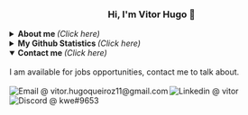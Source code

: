   <h3 align="center">Hi, I'm Vitor Hugo 🤝</h3>
</p>

<details>
  <summary> <b> About me </b> <i>(Click here)</i> </summary>
  <br>
  <ul>
    <li>🌍 I'm 21 years old, and I'm brazilian. Currently I live in Votuporanga, São Paulo.</li>
    <li>🎓 I'm an undergrad Computer Science student since 2019 at UNIRP (Centro Universitário de Rio Preto).</li>
  </ul>
</details>

<details>
  <summary> <b>  My Github Statistics </b> <i>(Click here)</i> </summary>
  <br>
  <a href="https://github.com/kweripx">
    <img src="https://metrics.lecoq.io/kweripx?template=classic&languages=1&languages.limit=8&languages.sections=most-used&languages.colors=github&languages.threshold=0%25&languages.indepth=false&languages.analysis.timeout=15&languages.categories=markup%2C%20programming&languages.recent.categories=markup%2C%20programming&languages.recent.load=300&languages.recent.days=14&config.timezone=America%2FSao_Paulo"/>
  </a>
</details>

<details open="true">
  <summary> <b>  Contact me </b> <i>(Click here)</i> </summary>
  <br>
  I am available for jobs opportunities, contact me to talk about.<br><br>
  <a href="mailto:vitor.hugoqueiroz11@gmail.com?Subject=Lets%20Talk!">
      <img align="left" alt="Email @ vitor.hugoqueiroz11@gmail.com" src="https://img.shields.io/badge/Email-D14836?style=for-the-badge&logo=gmail&logoColor=white" />
  </a>
  <a href="https://www.linkedin.com/in/vitor-qz/">
      <img align="left" alt="Linkedin @ vitor" src="https://img.shields.io/badge/LinkedIn-0077B5?style=for-the-badge&logo=linkedin&logoColor=white" />
  </a>
  <a href="https://discord.com/users/167015182034403328">
      <img align="left" alt="Discord @ kwe#9653" src="https://img.shields.io/badge/Discord-7289DA?style=for-the-badge&logo=discord&logoColor=white" />
  </a>
</details>
